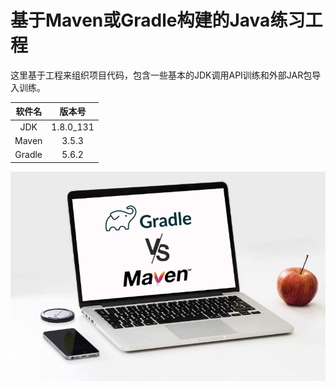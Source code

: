 # 基于Maven或Gradle构建的Java练习工程

这里基于工程来组织项目代码，包含一些基本的JDK调用API训练和外部JAR包导入训练。

| 软件名 | 版本号 |
|:---:|:---:|
| JDK | 1.8.0_131 |
| Maven | 3.5.3 |
| Gradle | 5.6.2 |

![](images/maven-vs-gradle.jpg)
